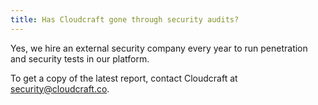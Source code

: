 ```yaml
---
title: Has Cloudcraft gone through security audits?
---
```


Yes, we hire an external security company every year to run penetration and security tests in our platform.

To get a copy of the latest report, contact Cloudcraft at [security@cloudcraft.co][1].

[1]: mailto:security@cloudcraft.co
